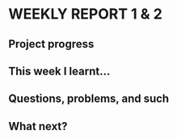 # WEEKLY REPORT 1 & 2

## Project progress

## This week I learnt...

## Questions, problems, and such

## What next?